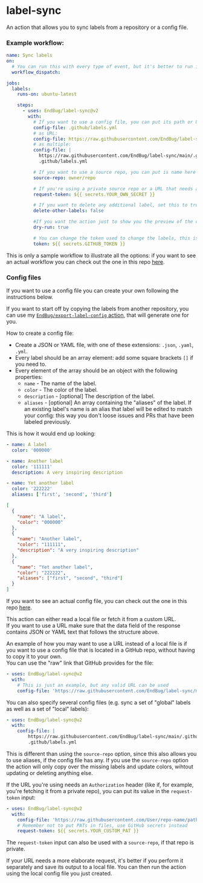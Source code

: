 # label-sync

An action that allows you to sync labels from a repository or a config file.

### Example workflow:

```yaml
name: Sync labels
on:
  # You can run this with every type of event, but it's better to run it only when you actually need it.
  workflow_dispatch:

jobs:
  labels:
    runs-on: ubuntu-latest

    steps:
      - uses: EndBug/label-sync@v2
        with:
          # If you want to use a config file, you can put its path or URL here, multiple files are also allowed (more info in the paragraphs below)
          config-file: .github/labels.yml
          # as URL:
          config-file: https://raw.githubusercontent.com/EndBug/label-sync/main/.github/labels.yml
          # as multiple:
          config-file: |
            https://raw.githubusercontent.com/EndBug/label-sync/main/.github/labels.yml
            .github/labels.yml

          # If you want to use a source repo, you can put is name here (only the owner/repo format is accepted)
          source-repo: owner/repo

          # If you're using a private source repo or a URL that needs an 'Authorization' header, you'll need to add a custom token for the action to read it
          request-token: ${{ secrets.YOUR_OWN_SECRET }}

          # If you want to delete any additional label, set this to true
          delete-other-labels: false

          #If you want the action just to show you the preview of the changes, without actually editing the labels, set this to tru
          dry-run: true

          # You can change the token used to change the labels, this is the default one
          token: ${{ secrets.GITHUB_TOKEN }}
```

This is only a sample workflow to illustrate all the options: if you want to see an actual workflow you can check out the one in this repo [here](.github/workflows/labels.yml).

### Config files

If you want to use a config file you can create your own following the instructions below.

If you want to start off by copying the labels from another repository, you can use my [`EndBug/export-label-config` action](https://github.com/EndBug/export-label-config), that will generate one for you.

How to create a config file:

- Create a JSON or YAML file, with one of these extensions: `.json`, `.yaml`, `.yml`.
- Every label should be an array element: add some square brackets `[]` if you need to.
- Every element of the array should be an object with the following properties:
  - `name` - The name of the label.
  - `color` - The color of the label.
  - `description` - [optional] The description of the label.
  - `aliases` - [optional] An array containing the "aliases" of the label. If an existing label's name is an alias that label will be edited to match your config: this way you don't loose issues and PRs that have been labeled previously.

This is how it would end up looking:

```yaml
- name: A label
  color: '000000'

- name: Another label
  color: '111111'
  description: A very inspiring description

- name: Yet another label
  color: '222222'
  aliases: ['first', 'second', 'third']
```

```json
[
  {
    "name": "A label",
    "color": "000000"
  },
  {
    "name": "Another label",
    "color": "111111",
    "description": "A very inspiring description"
  },
  {
    "name": "Yet another label",
    "color": "222222",
    "aliases": ["first", "second", "third"]
  }
]
```

If you want to see an actual config file, you can check out the one in this repo [here](.github/labels.yml).

This action can either read a local file or fetch it from a custom URL.  
If you want to use a URL make sure that the data field of the response contains JSON or YAML text that follows the structure above.

An example of how you may want to use a URL instead of a local file is if you want to use a config file that is located in a GitHub repo, without having to copy it to your own.  
You can use the "raw" link that GitHub provides for the file:

```yaml
- uses: EndBug/label-sync@v2
  with:
    # This is just an example, but any valid URL can be used
    config-file: 'https://raw.githubusercontent.com/EndBug/label-sync/main/.github/labels.yml'
```

You can also specify several config files (e.g. sync a set of "global" labels as well as a set of "local" labels):

```yaml
- uses: EndBug/label-sync@v2
  with:
    config-file: |
        https://raw.githubusercontent.com/EndBug/label-sync/main/.github/labels.yml
        .github/labels.yml
```

This is different than using the `source-repo` option, since this also allows you to use aliases, if the config file has any. If you use the `source-repo` option the action will only copy over the missing labels and update colors, wihtout updating or deleting anything else.

If the URL you're using needs an `Authorization` header (like if, for example, you're fetching it from a private repo), you can put its value in the `request-token` input:

```yaml
- uses: EndBug/label-sync@v2
  with:
    config-file: 'https://raw.githubusercontent.com/User/repo-name/path/to/labels.yml'
    # Remember not to put PATs in files, use GitHub secrets instead
    request-token: ${{ secrets.YOUR_CUSTOM_PAT }}
```

The `request-token` input can also be used with a `source-repo`, if that repo is private.

If your URL needs a more elaborate request, it's better if you perform it separately and save its output to a local file. You can then run the action using the local config file you just created.
